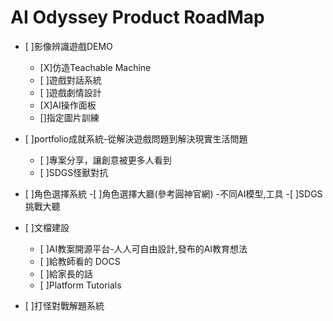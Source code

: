 # AI Odyssey Product RoadMap
- [ ]影像辨識遊戲DEMO
    - [X]仿造Teachable Machine
    - [ ]遊戲對話系統
    - [ ]遊戲劇情設計
    - [X]AI操作面板
    - []指定圖片訓練

- [ ]portfolio成就系統-從解決遊戲問題到解決現實生活問題
    - [ ]專案分享，讓創意被更多人看到
    - [ ]SDGS怪獸對抗

- [ ]角色選擇系統
    -[ ]角色選擇大廳(參考圓神官網) -不同AI模型,工具
    -[ ]SDGS挑戰大聽


- [ ]文檔建設
    - [ ]AI教案開源平台-人人可自由設計,發布的AI教育想法
    - [ ]給教師看的 DOCS
    - [ ]給家長的話
    - [ ]Platform Tutorials

- [ ]打怪對戰解題系統

